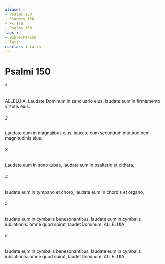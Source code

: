 ```yaml
---
aliases : 
- Psalmi 150
- Psaumes 150
- Ps 150
- Psalms 150
tags : 
- Bible/Ps/150
- latin
cssclass : latin
---
```


# Psalmi 150

###### 1
ALLELUIA. Laudate Dominum in sanctuario eius, laudate eum in firmamento virtutis eius.
###### 2
Laudate eum in magnalibus eius, laudate eum secundum multitudinem magnitudinis eius.
###### 3
Laudate eum in sono tubae, laudate eum in psalterio et cithara,
###### 4
laudate eum in tympano et choro, laudate eum in chordis et organo,
###### 5
laudate eum in cymbalis benesonantibus, laudate eum in cymbalis iubilationis: omne quod spirat, laudet Dominum. ALLELUIA.
###### 5
laudate eum in cymbalis benesonantibus, laudate eum in cymbalis iubilationis: omne quod spirat, laudet Dominum. ALLELUIA.
